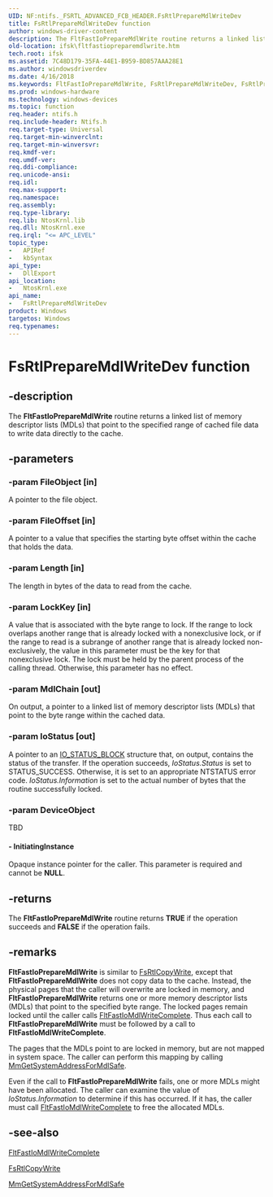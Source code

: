 ```yaml
---
UID: NF:ntifs._FSRTL_ADVANCED_FCB_HEADER.FsRtlPrepareMdlWriteDev
title: FsRtlPrepareMdlWriteDev function
author: windows-driver-content
description: The FltFastIoPrepareMdlWrite routine returns a linked list of memory descriptor lists (MDLs) that point to the specified range of cached file data to write data directly to the cache.
old-location: ifsk\fltfastiopreparemdlwrite.htm
tech.root: ifsk
ms.assetid: 7C48D179-35FA-44E1-B959-BD857AAA28E1
ms.author: windowsdriverdev
ms.date: 4/16/2018
ms.keywords: FltFastIoPrepareMdlWrite, FsRtlPrepareMdlWriteDev, FsRtlPrepareMdlWriteDev routine [Installable File System Drivers], fltkernel/FsRtlPrepareMdlWriteDev, ifsk.fltfastiopreparemdlwrite
ms.prod: windows-hardware
ms.technology: windows-devices
ms.topic: function
req.header: ntifs.h
req.include-header: Ntifs.h
req.target-type: Universal
req.target-min-winverclnt: 
req.target-min-winversvr: 
req.kmdf-ver: 
req.umdf-ver: 
req.ddi-compliance: 
req.unicode-ansi: 
req.idl: 
req.max-support: 
req.namespace: 
req.assembly: 
req.type-library: 
req.lib: NtosKrnl.lib
req.dll: NtosKrnl.exe
req.irql: "<= APC_LEVEL"
topic_type:
-	APIRef
-	kbSyntax
api_type:
-	DllExport
api_location:
-	NtosKrnl.exe
api_name:
-	FsRtlPrepareMdlWriteDev
product: Windows
targetos: Windows
req.typenames: 
---
```


# FsRtlPrepareMdlWriteDev function


## -description


The <b>FltFastIoPrepareMdlWrite</b> routine returns a linked list of memory descriptor lists (MDLs) that point to the specified range of cached file data to write data directly to the cache.


## -parameters




### -param FileObject [in]

A pointer to the file object.


### -param FileOffset [in]

A pointer to a value that specifies the starting byte offset within the cache that holds the data.


### -param Length [in]

The length in bytes of the data to read from the cache.


### -param LockKey [in]

A value that is associated with the byte range to lock. If the range to lock overlaps another range that is already locked with a nonexclusive lock, or if the range to read is a subrange of another range that is already locked non-exclusively, the value in this parameter must be the key for that nonexclusive lock. The lock must be held by the parent process of the calling thread. Otherwise, this parameter has no effect.


### -param MdlChain [out]

On output, a pointer to a linked list of memory descriptor lists (MDLs) that point to the byte range within the cached data.


### -param IoStatus [out]

A pointer to an <a href="https://msdn.microsoft.com/library/windows/hardware/ff550671">IO_STATUS_BLOCK</a> structure that, on output, contains the status of the transfer. If the operation succeeds, <i>IoStatus.Status</i> is set to STATUS_SUCCESS. Otherwise, it is set to an appropriate NTSTATUS error code. <i>IoStatus.Information</i> is set to the actual number of bytes that the routine successfully locked.


### -param DeviceObject

TBD




#### - InitiatingInstance

Opaque instance pointer for the caller. This parameter is required and cannot be <b>NULL</b>. 


## -returns



The <b>FltFastIoPrepareMdlWrite</b> routine returns <b>TRUE</b> if the operation succeeds and <b>FALSE</b> if the operation fails.




## -remarks



<b>FltFastIoPrepareMdlWrite</b> is similar to <a href="https://msdn.microsoft.com/library/windows/hardware/ff545797">FsRtlCopyWrite</a>, except that <b>FltFastIoPrepareMdlWrite</b> does not copy data to the cache. Instead, the physical pages that the caller will overwrite are locked in memory, and <b>FltFastIoPrepareMdlWrite</b> returns one or more memory descriptor lists (MDLs) that point to the specified byte range. The locked pages remain locked until the caller calls <a href="https://msdn.microsoft.com/library/windows/hardware/hh706190">FltFastIoMdlWriteComplete</a>. Thus each call to <b>FltFastIoPrepareMdlWrite</b> must be followed by a call to <b>FltFastIoMdlWriteComplete</b>.

The pages that the MDLs point to are locked in memory, but are not mapped in system space. The caller can perform this mapping by calling <a href="https://msdn.microsoft.com/library/windows/hardware/ff554559">MmGetSystemAddressForMdlSafe</a>.

Even if the call to <b>FltFastIoPrepareMdlWrite</b> fails, one or more MDLs might have been allocated. The caller can examine the value of <i>IoStatus.Information</i> to determine if this has occurred. If it has, the caller must call <a href="https://msdn.microsoft.com/library/windows/hardware/hh706190">FltFastIoMdlWriteComplete</a> to free the allocated MDLs.




## -see-also




<a href="https://msdn.microsoft.com/library/windows/hardware/hh706190">FltFastIoMdlWriteComplete</a>



<a href="https://msdn.microsoft.com/library/windows/hardware/ff545797">FsRtlCopyWrite</a>



<a href="https://msdn.microsoft.com/library/windows/hardware/ff554559">MmGetSystemAddressForMdlSafe</a>
 

 


